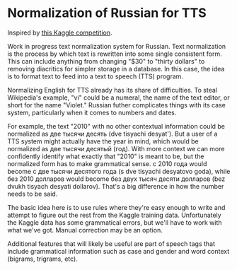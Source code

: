 Normalization of Russian for TTS
================================

Inspired by [this Kaggle competition](https://www.kaggle.com/c/text-normalization-challenge-russian-language).

Work in progress text normalization system for Russian. Text normalization is the process by which text is rewritten
into some single consistent form. This can include anything from changing "$30" to "thirty dollars" to removing diacritics
for simpler storage in a database. In this case, the idea is to format text to feed into a text to speech (TTS) program.

Normalizing English for TTS already has its share of difficulties. To steal Wikipedia's example, "vi" could be a numeral, the 
name of the text editor, or short for the name "Violet." Russian futher complicates things with its case system, particularly
when it comes to numbers and dates.

For example, the text "2010" with no other contextual information could be normalized as две тысячи десять (dve tisyachi desyat'). 
But a user of a TTS system might actually have the year in mind, which would be normalized as две тысячи десятый (год). With more context
we can more confidently identify what exactly that "2010" is meant to be, but the normalized form has to make grammatical sense.
с 2010 года would become с две тысячи десятого года (s dve tisyachi desyatovo goda), while без 2010 долларов would become 
без двух тысяч десяти долларов (bez dvukh tisyach desyati dollarov). That's a big difference in how the number needs to be said.

The basic idea here is to use rules where they're easy enough to write and attempt to figure out the rest from the Kaggle training
data. Unfortunately the Kaggle data has some grammatical errors, but we'll have to work with what we've got. Manual correction may be an option.

Additional features that will likely be useful are part of speech tags that include grammatical information such as
case and gender and word context (bigrams, trigrams, etc).